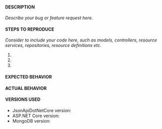 #### DESCRIPTION

_Describe your bug or feature request here._

#### STEPS TO REPRODUCE

_Consider to include your code here, such as models, controllers, resource services, repositories, resource definitions etc._

1. 
2. 
3. 

#### EXPECTED BEHAVIOR

#### ACTUAL BEHAVIOR

#### VERSIONS USED
- JsonApiDotNetCore version:
- ASP.NET Core version:
- MongoDB version:
